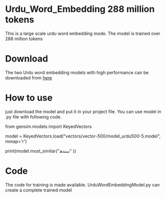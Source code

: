 # Urdu_Word_Embedding 288 million tokens
This is a large scale urdu word embedding mode. The model is trained over 288 million tokens
# Download
The two Urdu word embedding models with high performance can be downloaded from [here](https://drive.google.com/drive/folders/1rUEjgWz1MpsOFtSQ027S2rcza9YeFgjx?usp=sharing)
# How to use
just download the model and put it in your project file. You can use model in .py file with following code.

from gensim.models import KeyedVectors

model = KeyedVectors.load("vectors/vector-500/model_urdu500-5.model", mmap='r')

print(model.most_similar("سندھ" ))

# Code
The code for training is made available. UrduWordEmbeddingModel.py can create a complete trained model

